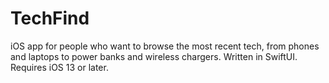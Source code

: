 # TechFind
iOS app for people who want to browse the most recent tech, from phones and laptops to power banks and wireless chargers. Written in SwiftUI. Requires iOS 13 or later.
